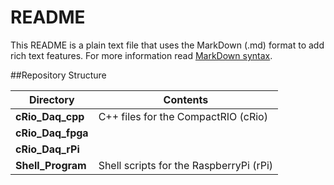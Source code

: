 README
======

This README is a plain text file that uses the MarkDown (.md) format to add rich text features. For more information read [MarkDown syntax](http://sourceforge.net/p/forge/documentation/markdown_syntax/).

##Repository Structure


Directory        |Contents
-----------------|-----------------------------------------
**cRio_Daq_cpp** | C++ files for the CompactRIO (cRio)
**cRio_Daq_fpga**|
**cRio_Daq_rPi** |
**Shell_Program**| Shell scripts for the RaspberryPi (rPi)
